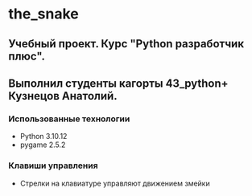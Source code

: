 # the_snake

## Учебный проект. Курс "Python разработчик плюс".
## Выполнил студенты кагорты 43_python+ Кузнецов Анатолий.

### Использованные технологии
* Python 3.10.12
* pygame 2.5.2

### Клавиши управления
* Стрелки на клавиатуре управляют движением змейки



